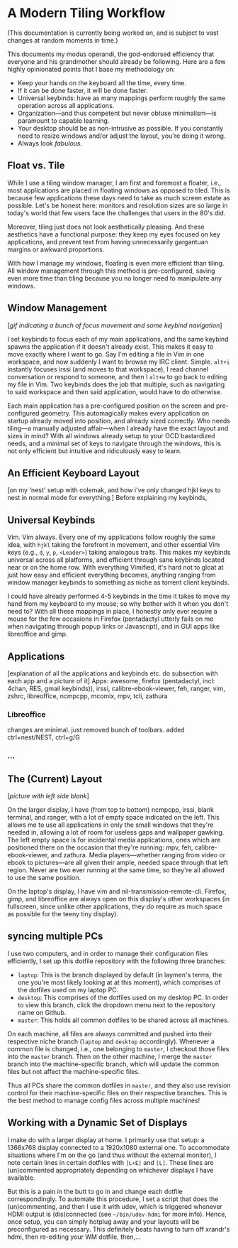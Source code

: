 # A Modern Tiling Workflow

(This documentation is currently being worked on, and is subject to vast changes at random moments in time.)

This documents my modus operandi, the god-endorsed efficiency that everyone and his grandmother should already be following. Here are a few highly opinionated points that I base my methodology on:

* Keep your hands on the keyboard all the time, every time.
* If it can be done faster, it will be done faster.
* Universal keybinds: have as many mappings perform roughly the same operation across all applications.
* Organization—and thus competent but never obtuse minimalism—is paramount to capable learning.
* Your desktop should be as non-intrusive as possible. If you constantly need to resize windows and/or adjust the layout, you're doing it wrong.
* Always look *fabulous*.

## Float vs. Tile

While I use a tiling window manager, I am first and foremost a floater, i.e., most applications are placed in floating windows as opposed to tiled. This is because few applications these days need to take as much screen estate as possible. Let's be honest here: monitors and resolution sizes are so large in today's world that few users face the challenges that users in the 80's did.

Moreover, tiling just does not look aesthetically pleasing. And these aesthetics have a functional purpose: they keep my eyes focused on key applications, and prevent text from having unnecessarily gargantuan margins or awkward proportions.

With how I manage my windows, floating is even more efficient than tiling. All window management through this method is pre-configured, saving even more time than tiling because you no longer need to manipulate any windows.

## Window Management

[*gif indicating a bunch of focus movement and some keybind navigation*]

I set keybinds to focus each of my main applications, and the same keybind spawns the application if it doesn't already exist. This makes it easy to move exactly where I want to go. Say I'm editing a file in Vim in one workspace, and now suddenly I want to browse my IRC client. Simple. `alt+i` instantly focuses irssi (and moves to that workspace), I read channel conversation or respond to someone, and then I `alt+w` to go back to editing my file in Vim. Two keybinds does the job that multiple, such as navigating to said workspace and then said application, would have to do otherwise.

Each main application has a pre-configured position on the screen and pre-configured geometry. This automagically makes every application on startup already moved into position, and already sized correctly. Who needs tiling—a manually adjusted affair—when I already have the exact layout and sizes in mind? With all windows already setup to your OCD bastardized needs, and a minimal set of keys to navigate through the windows, this is not only efficient but intuitive and ridiculously easy to learn.

## An Efficient Keyboard Layout

[on my 'nest' setup with colemak, and how i've only changed hjkl keys to nest in normal mode for everything.]
Before explaining my keybinds,

## Universal Keybinds

Vim. Vim always. Every one of my applications follow roughly the same idea, with `hjkl` taking the forefront in movement, and other essential Vim keys (e.g., `d`, `y`, `p`, `<Leader>`) taking analogous traits. This makes my keybinds universal across all platforms, and efficient through sane keybinds located near or on the home row. With everything Vimified, it's hard not to gloat at just how easy and efficient everything becomes, anything ranging from window manager keybinds to something as niche as torrent client keybinds.

I could have already performed 4-5 keybinds in the time it takes to move my hand from my keyboard to my mouse; so why bother with it when you don't need to? With all these mappings in place, I honestly only ever require a mouse for the few occasions in Firefox (pentadactyl utterly fails on me when navigating through popup links or Javascript), and in GUI apps like libreoffice and gimp.

## Applications

[explanation of all the applications and keybinds etc. do subsection with each app and a picture of it]
Apps: awesome, firefox (pentadactyl, incl: 4chan, RES, gmail keybinds)), irssi, calibre-ebook-viewer, feh, ranger, vim, zshrc, libreoffice, ncmpcpp, mcomix, mpv, tcli, zathura

### Libreoffice

changes are minimal. just removed bunch of toolbars. added ctrl+nest/NEST, ctrl+g/G

### ...

## The (Current) Layout

[*picture with left side blank*]

On the larger display, I have (from top to bottom) ncmpcpp, irssi, blank terminal, and ranger, with a lot of empty space indicated on the left. This allows me to use all applications in only the small windows that they're needed in, allowing a lot of room for useless gaps and wallpaper gawking. The left empty space is for incidental media applications, ones which are positioned there on the occasion that they're running: mpv, feh, calibre-ebook-viewer, and zathura. Media players—whether ranging from video or ebook to pictures—are all given their ample, needed space through that left region. Never are two ever running at the same time, so they're all allowed to use the same position.

On the laptop's display, I have vim and nil-transmission-remote-cli. Firefox, gimp, and libreoffice are always open on this display's other workspaces (in fullscreen, since unlike other applications, they *do* require as much space as possible for the teeny tiny display).

## syncing multiple PCs
I use two computers, and in order to manage their configuration files efficiently, I set up this dotfile repository with the following three branches:

* `laptop`: This is the branch displayed by default (in laymen's terms, the one you're most likely looking at at this moment), which comprises of the dotfiles used on my laptop PC.
* `desktop`: This comprises of the dotfiles used on my desktop PC. In order to view this branch, click the dropdown menu next to the repository name on Github.
* `master`: This holds all common dotfiles to be shared across all machines.

On each machine, all files are always committed and pushed into their respective niche branch (`laptop` and `desktop` accordingly). Whenever a common file is changed, i.e., one belonging to `master`, I checkout those files into the `master` branch. Then on the other machine, I merge the `master` branch into the machine-specific branch, which will update the common files but not affect the machine-specific files.

Thus all PCs share the common dotfiles in `master`, and they also use revision control for their machine-specific files on their respective branches. This is the best method to manage config files across multiple machines!


## Working with a Dynamic Set of Displays

I make do with a larger display at home. I primarily use that setup: a 1366x768 display connected to a 1920x1080 external one. To accommodate situations where I'm on the go (and thus without the external monitor), I note certain lines in certain dotfiles with `[L+E]` and `[L]`. These lines are (un)commented appropriately depending on whichever displays I have available.

But this is a pain in the butt to go in and change each dotfile correspondingly. To automate this procedure, I set a script that does the (un)commenting, and then I use it with udev, which is triggered whenever HDMI output is (dis)connected (see `~/bin/udev-hdmi` for more info). Hence, once setup, you can simply hotplug away and your layouts will be preconfigured as necessary. This definitely beats having to turn off xrandr's hdmi, then re-editing your WM dotfile, then,...
